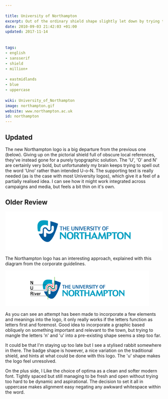 ```yaml
---

title: University of Northampton
excerpt: Out of the ordinary shield shape slightly let down by trying to do too much.
date: 2010-09-03 21:42:03 +01:00
updated: 2017-11-14


tags:
- english
- sansserif
- shield
- million+

- eastmidlands
- blue
- uppercase

wiki: University_of_Northampton
image: northampton.gif
website: www.northampton.ac.uk
id: northampton
---
```


## Updated

The new Northampton logo is a big departure from the previous one (below). Giving up on the pictorial shield full of obscure local references, they've instead gone for a purely tyopgraphic solution. The 'U', 'O' and N' are certainly very bold, but unfortunately my brain keeps trying to spell out the word 'Uno' rather than intended U-o-N. The supporting text is really needed (as is the case with most University logos), which give it a feel of a partially realised idea. I can see how it might work integrated across campaigns and media, but feels a bit thin on it's own.

## Older Review

![](/images/logospotter/northampton-old.gif)

The Northampton logo has an interesting approach, explained with this diagram from the corporate guidelines.

<img src="/images/logospotter/northampton-Article.gif" alt="University-of-Northampton-Article" title="University-of-Northampton-Article" width="460" height="113" />

As you can see an attempt has been made to incorporate a few elements and meanings into the logo, it only really works if the letters function as letters first and foremost. Good idea to incorporate a graphic based obliquely on something important and relevant to the town, but trying to mangle the letters 'n' and 'u' into a pre-existing shape seems a step too far.

It could be that I'm staying up too late but I see a stylised rabbit somewhere in there. The badge shape is however, a nice variation on the traditional shield, and hints at what could be done with this logo. The 'u' shape makes the logo feel unresolved.

On the plus side, I Like the choice of optima as a clean and softer modern font. Tightly spaced but still managing to be fresh and open without trying too hard to be dynamic and aspirational. The decision to set it all in uppercase makes alignment easy negating any awkward whitespace within the word.
